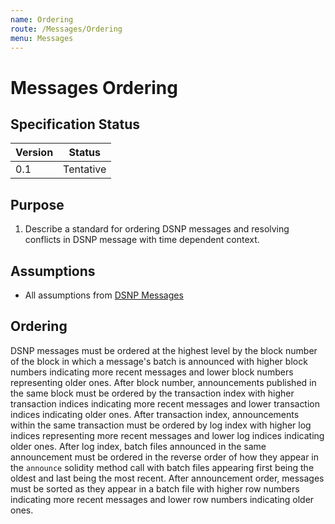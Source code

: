 ```yaml
---
name: Ordering
route: /Messages/Ordering
menu: Messages
---
```


# Messages Ordering

## Specification Status

| Version | Status |
---------- | ---------
| 0.1     | Tentative |

## Purpose

1. Describe a standard for ordering DSNP messages and resolving conflicts in DSNP message with time dependent context.

## Assumptions

* All assumptions from [DSNP Messages](/Messages/Overview)

## Ordering

DSNP messages must be ordered at the highest level by the block number of the block in which a message's batch is announced with higher block numbers indicating more recent messages and lower block numbers representing older ones.
After block number, announcements published in the same block must be ordered by the transaction index with higher transaction indices indicating more recent messages and lower transaction indices indicating older ones.
After transaction index, announcements within the same transaction must be ordered by log index with higher log indices representing more recent messages and lower log indices indicating older ones.
After log index, batch files announced in the same announcement must be ordered in the reverse order of how they appear in the `announce` solidity method call with batch files appearing first being the oldest and last being the most recent.
After announcement order, messages must be sorted as they appear in a batch file with higher row numbers indicating more recent messages and lower row numbers indicating older ones.
